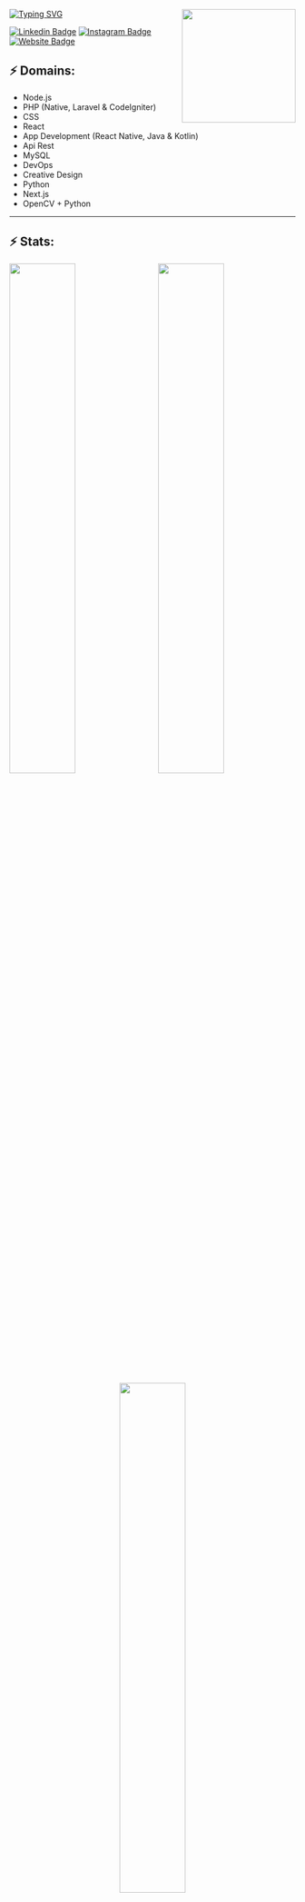 [![Typing SVG](https://readme-typing-svg.demolab.com?font=Fira+Code&size=17&duration=2000&pause=1000&color=24F700&vCenter=true&multiline=true&width=520&height=82&lines=Hola!%2C+soy+eduardo+gonzález+Desarrollador+Fullstack!;Entusiasta+de+la+Tecnología+😼=^..^=)](https://git.io/typing-svg)
<img align='right' src='https://thumbs.gfycat.com/JauntyThoroughAsianporcupine-size_restricted.gif' width='200"'/>

[![Linkedin Badge](https://img.shields.io/badge/-zanntech-blue?style=flat-square&logo=Linkedin&logoColor=white&link=https://www.linkedin.com/in/zannetsol/)](https://www.linkedin.com/in/zannetsol/)
[![Instagram Badge](https://img.shields.io/badge/-gonedustx-e4405f?style=flat-square&logo=Instagram&logoColor=white&link=https://www.instagram.com/gonedustx/)](https://www.instagram.com/gonedustx/)
[![Website Badge](https://img.shields.io/badge/-Portfolio-e34f26?style=flat-square&logo=HTML5&logoColor=white&link=https://jayraj.co.in/)](https://zanntech.com/)
 
## ⚡ Domains:
- Node.js
- PHP (Native, Laravel & CodeIgniter)
- CSS
- React
- App Development (React Native, Java & Kotlin)
- Api Rest
- MySQL
- DevOps
- Creative Design
- Python
- Next.js
- OpenCV + Python
  
-------
## ⚡ Stats:
 
<img align='right' width="48%" src="https://github-readme-stats.vercel.app/api?username=edgzxdev&theme=transparent&hide_border=false&include_all_commits=true&count_private=true&locale=es">
   
<img width="48%" src="https://github-readme-streak-stats.herokuapp.com?user=edgzxdev&theme=transparent&hide_border=false&include_all_commits=true&count_private=true" >
<center><img width="48%" align='center' style="margin-top:100px; margin-bottom:100px;" src="https://github-readme-stats.vercel.app/api/top-langs/?username=edgzxdev&langs_count=10&layout=compact&theme=transparent&include_all_commits=true&count_private=true" >
 </center>
        
<img align='left' width="100%" src="https://github-profile-trophy.vercel.app?username=edgzxdev&margin-w=8&include_all_commits=true&count_private=true&theme=transparent">

   


  





 

